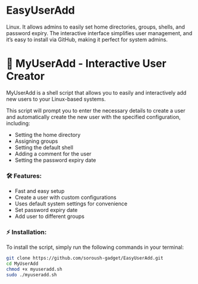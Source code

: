 # EasyUserAdd
 Linux. It allows admins to easily set home directories, groups, shells, and password expiry. The interactive interface simplifies user management, and it’s easy to install via GitHub, making it perfect for system admins.

# 🚀 MyUserAdd - Interactive User Creator

MyUserAdd is a shell script that allows you to easily and interactively add new users to your Linux-based systems.

This script will prompt you to enter the necessary details to create a user and automatically create the new user with the specified configuration, including:
- Setting the home directory
- Assigning groups
- Setting the default shell
- Adding a comment for the user
- Setting the password expiry date

### 🛠️ Features:
- Fast and easy setup
- Create a user with custom configurations
- Uses default system settings for convenience
- Set password expiry date
- Add user to different groups

### ⚡ Installation:

To install the script, simply run the following commands in your terminal:

```bash
git clone https://github.com/soroush-gadget/EasyUserAdd.git
cd MyUserAdd
chmod +x myuseradd.sh
sudo ./myuseradd.sh
